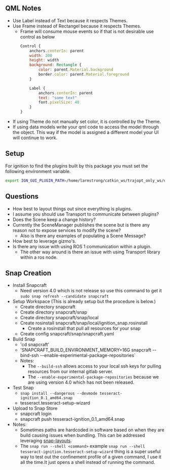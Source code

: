 ## QML Notes
* Use Label instead of Text because it respects Themes.
* Use Frame instead of Rectangel because it respects Themes.
  * Frame will consume mouse events so if that is not desirable use control as below
    ``` qml
    Control {
        anchors.centerIn: parent
        width: 200
        height: width
        background: Rectangle {
            color: parent.Material.background
            border.color: parent.Material.foreground
        }

        Label {
            anchors.centerIn: parent
            text: "some text"
            font.pixelSize: 40
        }
    }
    ```
* If using Theme do not manually set color, it is controlled by the Theme.
* If using data models write your qml code to access the model through the object. This way if the model is assigned a
  different model your UI will continue to work.

## Setup
For ignition to find the plugins built by this package you must set the following environment variable.

``` bash
export IGN_GUI_PLUGIN_PATH=/home/larmstrong/catkin_ws/trajopt_only_ws/devel/lib/
```

## Questions

* How best to layout things out since everything is plugins.
* I assume you should use Transport to communicate between plugins?
* Does the Scene keep a change history?
* Currently the SceneManager publishes the scene but is there any reason not to expose services to modify the scene?
  * Also is there any examples of populating a Scene Message?
* How best to leverage gizmo's.
* Is there any issue with using ROS 1 communication within a plugin.
  * The other way around is there an issue with using Transport library within a ros node.


## Snap Creation

* Install Snapcraft
  * Need version 4.0 which is not release so use this command to get it `sudo snap refresh --candidate snapcraft`
* Setup Workspace (This is already setup but the procedure is below.)
  * Create directory snapcraft
  * Create directory snapcraft/snap
  * Create directory snapcraft/snap/local
  * Create rosinstall snapcraft/snap/local/ignition_snap.rosinstall
    * Create a rosinstall that pull all resources for your snap
  * Create config snapcraft/snap/snapcraft.yaml
* Build Snap
  * 'cd snapcraft'
  * 'SNAPCRAFT_BUILD_ENVIRONMENT_MEMORY=16G snapcraft --bind-ssh --enable-experimental-package-repositories`
  * Notes:
    * The `--build-ssh` allows access to your local ssh keys for pulling resources from our internal gitlab server.
    * The `--enable-experimental-package-repositories` because we are using version 4.0 which has not been released.
* Test Snap
  * `snap install --dangerous --devmode tesseract-ignition_0.1_amd64.snap`
  * tesseract.tesseract-setup-wizard
* Upload to Snap Store
  * snapcraft login
  * snapcraft push tesseract-ignition_0.1_amd64.snap
* Notes:
  * Sometimes paths are hardcoded in software based on when they are build causing issues when bundling. This can be addressed leveraging [snap-layouts](https://snapcraft.io/docs/snap-layouts).
  * The `snap run --shell <command>` example `snap run --shell tesseract-ignition.tesseract-setup-wizard` thing is a super useful way to test out the confinement profile of a given command, I use it all the time.It just opens a shell instead of running the command.

